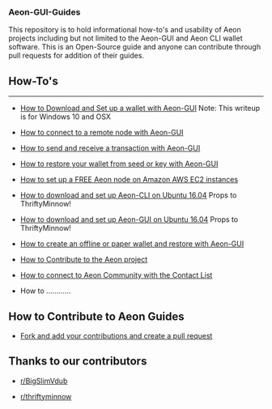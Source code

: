 ### Aeon-GUI-Guides
This repository is to hold informational how-to's and usability of Aeon projects including but not limited to the Aeon-GUI and Aeon CLI wallet software. This is an Open-Source guide and anyone can contribute through pull requests for addition of their guides. 


## How-To's
---------------------------------------------------------------------------------------
* [How to Download and Set up a wallet with Aeon-GUI](https://medium.com/@AEON_Community/how-to-downloading-and-setting-up-a-wallet-with-aeon-gui-f48647e6d9f6) Note: This writeup is for Windows 10 and OSX

* [How to connect to a remote node with Aeon-GUI](https://medium.com/@AEON_Community/how-to-connect-to-a-remote-node-with-the-aeon-gui-db4e7427960c)

* [How to send and receive a transaction with Aeon-GUI](https://medium.com/@AEON_Community/how-to-sending-and-receiving-a-transaction-with-aeon-gui-79d36796b821)

* [How to restore your wallet from seed or key with Aeon-GUI](https://medium.com/@AEON_Community/how-to-restoring-your-wallet-file-from-seed-7c5ed8ba0645)

* [How to set up a FREE Aeon node on Amazon AWS EC2 instances](https://medium.com/@AEON_Community/setting-up-an-amazon-aws-aeon-public-node-on-a-free-ec2-instance-b6952a598cdc)

* [How to download and set up Aeon-CLI on Ubuntu 16.04](https://github.com/thriftyMinnow/aeon-coin-info/blob/master/How-Tos/SetupAEONcliUbuntu/SetupAEON_Ubuntu.md) Props to ThriftyMinnow!

* [How to download and set up Aeon-GUI on Ubuntu 16.04](https://github.com/thriftyMinnow/aeon-coin-info/blob/master/How-Tos/buildAeonGuiUbuntu/BuildAeonGUI_Ubuntu.md) Props to ThriftyMinnow!

* [How to create an offline or paper wallet and restore with Aeon-GUI](https://medium.com/@AEON_Community/how-to-create-an-offline-wallet-or-paper-wallet-and-restore-that-wallet-using-aeon-gui-application-a1b76bc9870e)

* [How to Contribute to the Aeon project](https://thriftyminnow.github.io/aeon-coin-info/How-Tos/Contribute/contribute.html)

* [How to connect to Aeon Community with the Contact List](https://medium.com/@AEON_Community/aeon-community-contacts-5d56fb05bfa3)

* How to ............

## How to Contribute to Aeon Guides

* [Fork and add your contributions and create a pull request](https://github.com/AEONCommunity/AeonHowTos/pulls)

## Thanks to our contributors

* [r/BigSlimVdub](https://www.reddit.com/user/bigslimvdub) 

* [r/thriftyminnow](https://www.reddit.com/user/thriftyminnow) 

